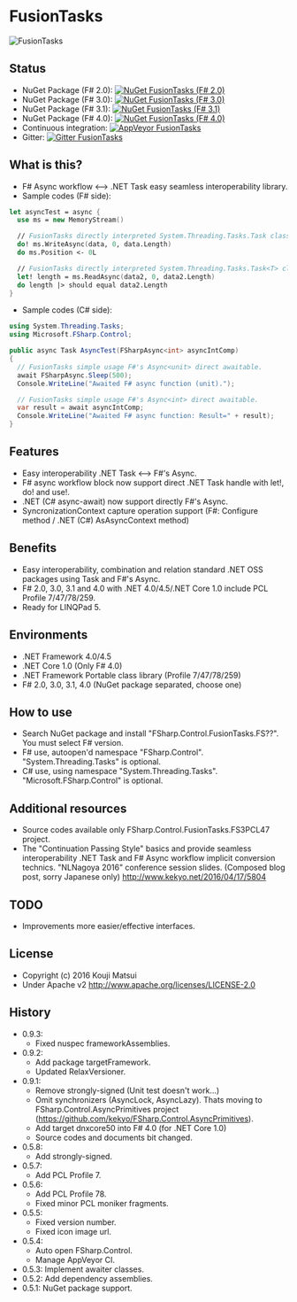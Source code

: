 # FusionTasks
![FusionTasks](https://raw.githubusercontent.com/kekyo/FSharp.Control.FusionTasks/master/Images/FSharp.Control.FusionTasks.128.png)

## Status
* NuGet Package (F# 2.0): [![NuGet FusionTasks (F# 2.0)](https://img.shields.io/nuget/v/FSharp.Control.FusionTasks.FS20.svg?style=flat)](https://www.nuget.org/packages/FSharp.Control.FusionTasks.FS20)
* NuGet Package (F# 3.0): [![NuGet FusionTasks (F# 3.0)](https://img.shields.io/nuget/v/FSharp.Control.FusionTasks.FS30.svg?style=flat)](https://www.nuget.org/packages/FSharp.Control.FusionTasks.FS30)
* NuGet Package (F# 3.1): [![NuGet FusionTasks (F# 3.1)](https://img.shields.io/nuget/v/FSharp.Control.FusionTasks.FS31.svg?style=flat)](https://www.nuget.org/packages/FSharp.Control.FusionTasks.FS31)
* NuGet Package (F# 4.0): [![NuGet FusionTasks (F# 4.0)](https://img.shields.io/nuget/v/FSharp.Control.FusionTasks.FS40.svg?style=flat)](https://www.nuget.org/packages/FSharp.Control.FusionTasks.FS40)
* Continuous integration: [![AppVeyor FusionTasks](https://img.shields.io/appveyor/ci/kekyo/fsharp-control-fusiontasks.svg?style=flat)](https://ci.appveyor.com/project/kekyo/fsharp-control-fusiontasks)
* Gitter: [![Gitter FusionTasks](https://badges.gitter.im/kekyo/FSharp.Control.FusionTasks.svg)](https://gitter.im/kekyo/FSharp.Control.FusionTasks?utm_source=badge&utm_medium=badge&utm_campaign=pr-badge&utm_content=badge)

## What is this?
* F# Async workflow <--> .NET Task easy seamless interoperability library.
* Sample codes (F# side):

``` fsharp
let asyncTest = async {
  use ms = new MemoryStream()

  // FusionTasks directly interpreted System.Threading.Tasks.Task class in F# async-workflow block.
  do! ms.WriteAsync(data, 0, data.Length)
  do ms.Position <- 0L

  // FusionTasks directly interpreted System.Threading.Tasks.Task<T> class in F# async-workflow block.
  let! length = ms.ReadAsync(data2, 0, data2.Length)
  do length |> should equal data2.Length
}
```

* Sample codes (C# side):

``` csharp
using System.Threading.Tasks;
using Microsoft.FSharp.Control;

public async Task AsyncTest(FSharpAsync<int> asyncIntComp)
{
  // FusionTasks simple usage F#'s Async<unit> direct awaitable.
  await FSharpAsync.Sleep(500);
  Console.WriteLine("Awaited F# async function (unit).");

  // FusionTasks simple usage F#'s Async<int> direct awaitable.
  var result = await asyncIntComp;
  Console.WriteLine("Awaited F# async function: Result=" + result);
}
```

## Features
* Easy interoperability .NET Task <--> F#'s Async.
* F# async workflow block now support direct .NET Task handle with let!, do! and use!.
* .NET (C# async-await) now support directly F#'s Async.
* SyncronizationContext capture operation support (F#: Configure method / .NET (C#) AsAsyncContext method)

## Benefits
* Easy interoperability, combination and relation standard .NET OSS packages using Task and F#'s Async.
* F# 2.0, 3.0, 3.1 and 4.0 with .NET 4.0/4.5/.NET Core 1.0 include PCL Profile 7/47/78/259.
* Ready for LINQPad 5.

## Environments
* .NET Framework 4.0/4.5
* .NET Core 1.0 (Only F# 4.0)
* .NET Framework Portable class library (Profile 7/47/78/259)
* F# 2.0, 3.0, 3.1, 4.0 (NuGet package separated, choose one)

## How to use
* Search NuGet package and install "FSharp.Control.FusionTasks.FS??". You must select F# version.
* F# use, autoopen'd namespace "FSharp.Control". "System.Threading.Tasks" is optional.
* C# use, using namespace "System.Threading.Tasks". "Microsoft.FSharp.Control" is optional.

## Additional resources
* Source codes available only FSharp.Control.FusionTasks.FS3PCL47 project.
* The "Continuation Passing Style" basics and provide seamless interoperability .NET Task and F# Async workflow implicit conversion technics. "NLNagoya 2016" conference session slides. (Composed blog post, sorry Japanese only) http://www.kekyo.net/2016/04/17/5804

## TODO
* Improvements more easier/effective interfaces.

## License
* Copyright (c) 2016 Kouji Matsui
* Under Apache v2 http://www.apache.org/licenses/LICENSE-2.0

## History
* 0.9.3:
  * Fixed nuspec frameworkAssemblies.
* 0.9.2:
  * Add package targetFramework.
  * Updated RelaxVersioner.
* 0.9.1:
  * Remove strongly-signed (Unit test doesn't work...)
  * Omit synchronizers (AsyncLock, AsyncLazy). Thats moving to FSharp.Control.AsyncPrimitives project (https://github.com/kekyo/FSharp.Control.AsyncPrimitives).
  * Add target dnxcore50 into F# 4.0 (for .NET Core 1.0)
  * Source codes and documents bit changed.
* 0.5.8:
  * Add strongly-signed.
* 0.5.7:
  * Add PCL Profile 7.
* 0.5.6:
  * Add PCL Profile 78.
  * Fixed minor PCL moniker fragments.
* 0.5.5:
  * Fixed version number.
  * Fixed icon image url.
* 0.5.4:
  * Auto open FSharp.Control.
  * Manage AppVeyor CI.
* 0.5.3: Implement awaiter classes.
* 0.5.2: Add dependency assemblies.
* 0.5.1: NuGet package support.
